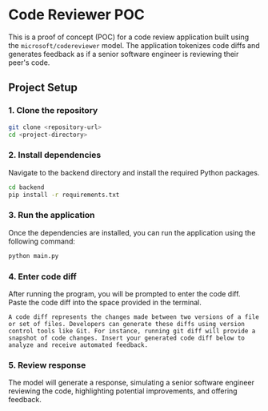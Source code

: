 # Code Reviewer POC

This is a proof of concept (POC) for a code review application built using the `microsoft/codereviewer` model. The application tokenizes code diffs and generates feedback as if a senior software engineer is reviewing their peer's code.


## Project Setup

### 1. Clone the repository

```bash
git clone <repository-url>
cd <project-directory>
```

### 2. Install dependencies
Navigate to the backend directory and install the required Python packages.

```bash
cd backend
pip install -r requirements.txt
```

### 3. Run the application
Once the dependencies are installed, you can run the application using the following command:

```bash
python main.py
```

### 4. Enter code diff
After running the program, you will be prompted to enter the code diff. Paste the code diff into the space provided in the terminal.
```
A code diff represents the changes made between two versions of a file or set of files. Developers can generate these diffs using version control tools like Git. For instance, running git diff will provide a snapshot of code changes. Insert your generated code diff below to analyze and receive automated feedback.
```

### 5. Review response
The model will generate a response, simulating a senior software engineer reviewing the code, highlighting potential improvements, and offering feedback.

